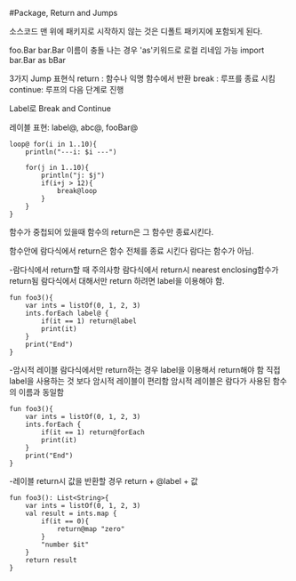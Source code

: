 #Package, Return and Jumps

소스코드 맨 위에 패키지로 시작하지 않는 것은 디폴트 패키지에 포함되게 된다.

foo.Bar
bar.Bar 이름이 충돌 나는 경우 'as'키워드로 로컬 리네임 가능
import bar.Bar as bBar

3가지 Jump 표현식
return : 함수나 익명 함수에서 반환
break : 루프를 종료 시킴
continue: 루프의 다음 단계로 진행

Label로 Break and Continue

레이블 표현: label@, abc@, fooBar@

```
loop@ for(i in 1..10){
	println("---i: $i ---")
    
    for(j in 1..10){
    	println("j: $j")
        if(i+j > 12){
        	break@loop
        }
    }
}
```

함수가 중첩되어 있을때 함수의 return은 그 함수만 종료시킨다.

함수안에 람다식에서 return은 함수 전체를 종료 시킨다
람다는 함수가 아님.

-람다식에서 return할 때 주의사항
람다식에서 return시 nearest enclosing함수가 return됨
람다식에서 대해서만 return 하려면 label을 이용해야 함.

```
fun foo3(){
	var ints = listOf(0, 1, 2, 3)
    ints.forEach label@ {
    	if(it == 1) return@label
        print(it)
    }
    print("End")
}
```

-암시적 레이블
람다식에서만 return하는 경우 label을 이용해서 return해야 함
직접 label을 사용하는 것 보다 암시적 레이블이 편리함
암시적 레이블은 람다가 사용된 함수의 이름과 동일함

```
fun foo3(){
	var ints = listOf(0, 1, 2, 3)
    ints.forEach {
    	if(it == 1) return@forEach
        print(it)
    }
    print("End")
}
```

-레이블 return시 값을 반환할 경우
return + @label + 값

```
fun foo3(): List<String>{
	var ints = listOf(0, 1, 2, 3)
    val result = ints.map {
    	if(it == 0){
        	return@map "zero"
        } 
        "number $it"
    }
    return result
}

```